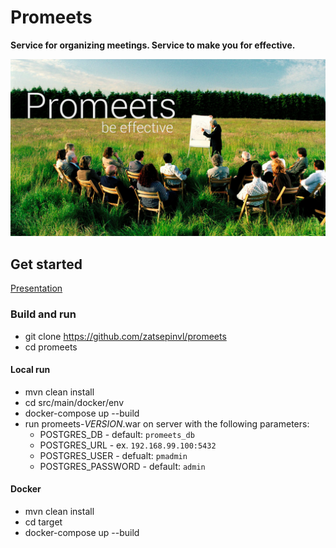 # Promeets

**Service for organizing meetings. Service to make you for effective.**

![Promeets image](architecture/general/promeets_main.png)

## Get started

[Presentation](architecture/general/Promeets_presentation_1.pptx)

### Build and run

* git clone https://github.com/zatsepinvl/promeets
* cd promeets

#### Local run

* mvn clean install
* cd src/main/docker/env
* docker-compose up --build
* run promeets-*VERSION*.war on server with the following parameters:
    * POSTGRES_DB - default: `promeets_db`
    * POSTGRES_URL - ex. `192.168.99.100:5432`
    * POSTGRES_USER - defualt: `pmadmin`
    * POSTGRES_PASSWORD - default: `admin`
    
#### Docker
* mvn clean install
* cd target
* docker-compose up --build